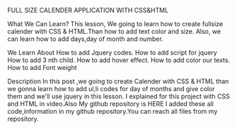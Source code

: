FULL SIZE CALENDER APPLICATION WITH CSS&HTML 

What We Can Learn?
This lesson, We going to learn how to create fullsize calender with CSS & HTML.Than how to add text color and size. Also, we can learn how to add days,day of month and number.

We Learn About
How to add Jquery codes.
How to add script for jquery
How to add 3 nth child.
How to add hover effect.
How to add color our texts.
How to add Font weight

Description
In this post ,we going to create Calender with CSS & HTML than we gonna learn how to
add ul,li codes for day of months and give color them and we'll use jquery in this lesson.
I explained for this project with CSS and HTML in video.Also My github repository is HERE I added these all code,information 
in my github repository.You can reach all files from my repository.
